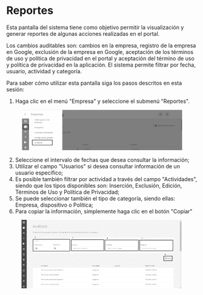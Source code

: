 # Reportes

Esta pantalla del sistema tiene como objetivo permitir la visualización y generar reportes de algunas acciones realizadas en el portal.

Los cambios auditables son: cambios en la empresa, registro de la empresa en Google, exclusión de la empresa en Google, aceptación de los términos de uso y política de privacidad en el portal y aceptación del término de uso y política de privacidad en la aplicación. El sistema permite filtrar por fecha, usuario, actividad y categoría.

Para saber cómo utilizar esta pantalla siga los pasos descritos en esta sesión:

1. Haga clic en el menú "Empresa" y seleccione el submenú "Reportes".

<figure><img src="../.gitbook/assets/image (9).png" alt=""><figcaption></figcaption></figure>

2. Seleccione el intervalo de fechas que desea consultar la información;
3. Utilizar el campo "Usuarios" si desea consultar información de un usuario específico;
4. Es posible también filtrar por actividad a través del campo "Actividades", siendo que los tipos disponibles son: Inserción, Exclusión, Edición, Términos de Uso y Política de Privacidad;
5. Se puede seleccionar también el tipo de categoría, siendo ellas: Empresa, dispositivo o Política;
6. Para copiar la información, simplemente haga clic en el botón "Copiar"

<figure><img src="../.gitbook/assets/image (2) (1).png" alt=""><figcaption></figcaption></figure>
